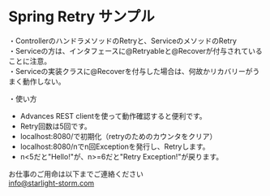 # Spring Retry サンプル
・ControllerのハンドラメソッドのRetryと、ServiceのメソッドのRetry<br>
・Serviceの方は、インタフェースに@Retryableと@Recoverが付与されていることに注意。<br>
・Serviceの実装クラスに@Recoverを付与した場合は、何故かリカバリーがうまく動作しない。<br>

・使い方<br>
* Advances REST clientを使って動作確認すると便利です。
* Retry回数は5回です。
* localhost:8080/で初期化（retryのためのカウンタをクリア）
* localhost:8080/nでn回Exceptionを発行し、Retryします。
*   n<5だと"Hello!"が、n>=6だと"Retry Exception!"が戻ります。

お仕事のご用命は以下までご連絡ください<br>
info@starlight-storm.com
